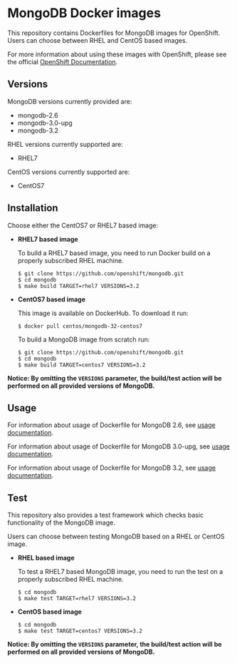 MongoDB Docker images
=====================

This repository contains Dockerfiles for MongoDB images for OpenShift.
Users can choose between RHEL and CentOS based images.

For more information about using these images with OpenShift, please see the
official [OpenShift
Documentation](https://docs.openshift.org/latest/using_images/db_images/mongodb.html).

Versions
---------------------------------
MongoDB versions currently provided are:
* mongodb-2.6
* mongodb-3.0-upg
* mongodb-3.2

RHEL versions currently supported are:
* RHEL7

CentOS versions currently supported are:
* CentOS7


Installation
---------------------------------
Choose either the CentOS7 or RHEL7 based image:

*  **RHEL7 based image**

	To build a RHEL7 based image, you need to run Docker build on a properly
    subscribed RHEL machine.

	```
	$ git clone https://github.com/openshift/mongodb.git
	$ cd mongodb
	$ make build TARGET=rhel7 VERSIONS=3.2
	```

*  **CentOS7 based image**

	This image is available on DockerHub. To download it run:

	```
	$ docker pull centos/mongodb-32-centos7
	```

	To build a MongoDB image from scratch run:

	```
	$ git clone https://github.com/openshift/mongodb.git
	$ cd mongodb
	$ make build TARGET=centos7 VERSIONS=3.2
	```

**Notice: By omitting the `VERSIONS` parameter, the build/test action will be
performed on all provided versions of MongoDB.**


Usage
---------------------------------

For information about usage of Dockerfile for MongoDB 2.6,
see [usage documentation](2.6/README.md).

For information about usage of Dockerfile for MongoDB 3.0-upg,
see [usage documentation](3.0-upg/README.md).

For information about usage of Dockerfile for MongoDB 3.2,
see [usage documentation](3.2/README.md).

Test
---------------------------------

This repository also provides a test framework which checks basic
functionality of the MongoDB image.

Users can choose between testing MongoDB based on a RHEL or CentOS image.

*  **RHEL based image**

    To test a RHEL7 based MongoDB image, you need to run the test on a properly
    subscribed RHEL machine.

    ```
    $ cd mongodb
    $ make test TARGET=rhel7 VERSIONS=3.2
    ```

*  **CentOS based image**

    ```
    $ cd mongodb
    $ make test TARGET=centos7 VERSIONS=3.2
    ```

**Notice: By omitting the `VERSIONS` parameter, the build/test action will be
performed on all provided versions of MongoDB.**
